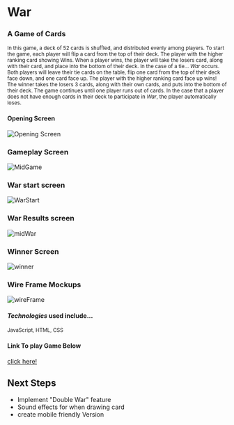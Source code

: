 # **War**
### A Game of Cards

<sub>In this game, a deck of 52 cards is shuffled, and distributed evenly among players. To start the game, each player will flip a card from
the top of their deck. The player with the higher ranking card showing Wins. When a player wins, the player will take the losers card, along with
their card, and place into the bottom of their deck. In the case of a tie... _*War*_ occurs. Both players will leave their tie cards on the table,
flip one card from the top of their deck face down, and one card face up. The player with the higher ranking card face up wins! The winner takes the
losers 3 cards, along with their own cards, and puts into the bottom of their deck. The game continues until one player runs out of cards. In the
case that a player does not have enough cards in their deck to participate in _*War*_, the player automatically loses. </sub>

#### Opening Screen
![Opening Screen](https://i.imgur.com/6OUEOBh.jpg)

### Gameplay Screen
![MidGame](https://i.imgur.com/OdRkg99.jpg) 

### War start screen
![WarStart](https://i.imgur.com/zBlwEVH.jpg) 

### War Results screen
![midWar](https://i.imgur.com/SLwflBu.jpg)

### Winner Screen
![winner](https://i.imgur.com/atzy0ov.jpg)

### Wire Frame Mockups
![wireFrame](https://i.imgur.com/VuOnQJa.png)

#### _Technologies_ used include...
<sub>JavaScript, HTML, CSS</sub>


#### Link To play Game Below
[click here!](https://singular-kitsune-6e821b.netlify.app/)


## Next Steps
- Implement "Double War" feature
- Sound effects for when drawing card
- create mobile friendly Version